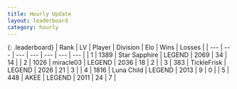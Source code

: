 ```yaml
---
title: Hourly Update
layout: leaderboard
category: hourly
---
```


{: .leaderboard}
| Rank | LV | Player | Division | Elo | Wins | Losses |
| --- | --- | --- | --- | --- | --- | --- |
| <span data-change="0">1</span> | 1389 | <span title="ID: 315148">Star Sapphire</span> | LEGEND | <span data-change="0">2069</span> | <span data-change="0">34</span> | <span data-change="0">14</span> |
| <span data-change="0">2</span> | 1026 | <span title="ID: 416373">miracle03</span> | LEGEND | <span data-change="0">2036</span> | <span data-change="0">18</span> | <span data-change="0">2</span> |
| <span data-change="0">3</span> | 383 | <span title="ID: 512212">TickleFrisk</span> | LEGEND | <span data-change="0">2026</span> | <span data-change="0">21</span> | <span data-change="0">3</span> |
| <span data-change="0">4</span> | 1816 | <span title="ID: 164871">Luna Child</span> | LEGEND | <span data-change="0">2013</span> | <span data-change="0">9</span> | <span data-change="0">0</span> |
| <span data-change="0">5</span> | 448 | <span title="ID: 455100">AKEE</span> | LEGEND | <span data-change="7">2011</span> | <span data-change="1">24</span> | <span data-change="0">7</span> |